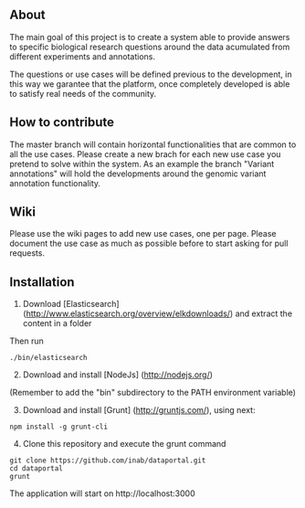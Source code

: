 About
-----

The main goal of this project is to create a system able to provide answers to specific biological research questions around the data acumulated from different experiments and annotations. 

The questions or use cases will be defined previous to the development, in this way we garantee that the platform, once completely developed is able to satisfy real needs of the community.

How to contribute
-----------------

The master branch will contain horizontal functionalities that are common to all the use cases. Please create a new brach for each new use case you pretend to solve within the system. As an example the branch "Variant annotations" will hold the developments around the genomic variant annotation functionality.

Wiki
----

Please use the wiki pages to add new use cases, one per page. Please document the use case as much as possible before to start asking for pull requests.

Installation
------------

1) Download [Elasticsearch] (http://www.elasticsearch.org/overview/elkdownloads/) and extract the content in a folder

Then run

```
./bin/elasticsearch
```

2) Download and install [NodeJs] (http://nodejs.org/)

(Remember to add the "bin" subdirectory to the PATH environment variable)

3) Download and install [Grunt] (http://gruntjs.com/), using next:

```
npm install -g grunt-cli
```

4) Clone this repository and execute the grunt command

```
git clone https://github.com/inab/dataportal.git
cd dataportal
grunt
```

The application will start on http://localhost:3000
